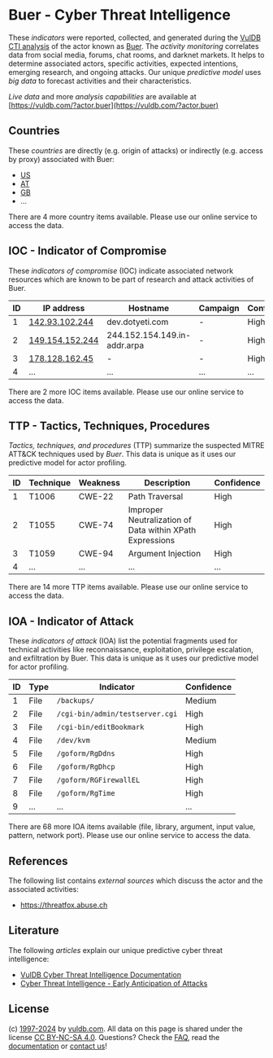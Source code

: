# Buer - Cyber Threat Intelligence

These _indicators_ were reported, collected, and generated during the [VulDB CTI analysis](https://vuldb.com/?kb.cti) of the actor known as [Buer](https://vuldb.com/?actor.buer). The _activity monitoring_ correlates data from social media, forums, chat rooms, and darknet markets. It helps to determine associated actors, specific activities, expected intentions, emerging research, and ongoing attacks. Our unique _predictive model_ uses _big data_ to forecast activities and their characteristics.

_Live data_ and more _analysis capabilities_ are available at [https://vuldb.com/?actor.buer](https://vuldb.com/?actor.buer)

## Countries

These _countries_ are directly (e.g. origin of attacks) or indirectly (e.g. access by proxy) associated with Buer:

* [US](https://vuldb.com/?country.us)
* [AT](https://vuldb.com/?country.at)
* [GB](https://vuldb.com/?country.gb)
* ...

There are 4 more country items available. Please use our online service to access the data.

## IOC - Indicator of Compromise

These _indicators of compromise_ (IOC) indicate associated network resources which are known to be part of research and attack activities of Buer.

ID | IP address | Hostname | Campaign | Confidence
-- | ---------- | -------- | -------- | ----------
1 | [142.93.102.244](https://vuldb.com/?ip.142.93.102.244) | dev.dotyeti.com | - | High
2 | [149.154.152.244](https://vuldb.com/?ip.149.154.152.244) | 244.152.154.149.in-addr.arpa | - | High
3 | [178.128.162.45](https://vuldb.com/?ip.178.128.162.45) | - | - | High
4 | ... | ... | ... | ...

There are 2 more IOC items available. Please use our online service to access the data.

## TTP - Tactics, Techniques, Procedures

_Tactics, techniques, and procedures_ (TTP) summarize the suspected MITRE ATT&CK techniques used by _Buer_. This data is unique as it uses our predictive model for actor profiling.

ID | Technique | Weakness | Description | Confidence
-- | --------- | -------- | ----------- | ----------
1 | T1006 | CWE-22 | Path Traversal | High
2 | T1055 | CWE-74 | Improper Neutralization of Data within XPath Expressions | High
3 | T1059 | CWE-94 | Argument Injection | High
4 | ... | ... | ... | ...

There are 14 more TTP items available. Please use our online service to access the data.

## IOA - Indicator of Attack

These _indicators of attack_ (IOA) list the potential fragments used for technical activities like reconnaissance, exploitation, privilege escalation, and exfiltration by Buer. This data is unique as it uses our predictive model for actor profiling.

ID | Type | Indicator | Confidence
-- | ---- | --------- | ----------
1 | File | `/backups/` | Medium
2 | File | `/cgi-bin/admin/testserver.cgi` | High
3 | File | `/cgi-bin/editBookmark` | High
4 | File | `/dev/kvm` | Medium
5 | File | `/goform/RgDdns` | High
6 | File | `/goform/RgDhcp` | High
7 | File | `/goform/RGFirewallEL` | High
8 | File | `/goform/RgTime` | High
9 | ... | ... | ...

There are 68 more IOA items available (file, library, argument, input value, pattern, network port). Please use our online service to access the data.

## References

The following list contains _external sources_ which discuss the actor and the associated activities:

* https://threatfox.abuse.ch

## Literature

The following _articles_ explain our unique predictive cyber threat intelligence:

* [VulDB Cyber Threat Intelligence Documentation](https://vuldb.com/?kb.cti)
* [Cyber Threat Intelligence - Early Anticipation of Attacks](https://www.scip.ch/en/?labs.20201022)

## License

(c) [1997-2024](https://vuldb.com/?kb.changelog) by [vuldb.com](https://vuldb.com/?kb.about). All data on this page is shared under the license [CC BY-NC-SA 4.0](https://creativecommons.org/licenses/by-nc-sa/4.0/). Questions? Check the [FAQ](https://vuldb.com/?kb.faq), read the [documentation](https://vuldb.com/?kb) or [contact us](https://vuldb.com/?contact)!
